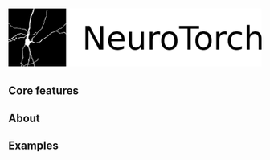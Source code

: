 # ![NeuroTorch](/docs/images/NeuroTorch%20Logo.png?raw=true)

## Core features

## About

## Examples
